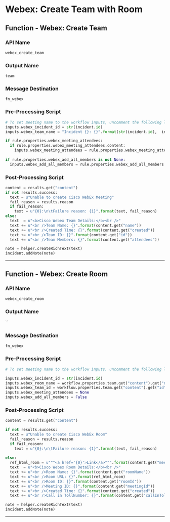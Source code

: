 <!--
    DO NOT MANUALLY EDIT THIS FILE
    THIS FILE IS AUTOMATICALLY GENERATED WITH resilient-sdk codegen
-->

# Webex: Create Team with Room

## Function - Webex: Create Team

### API Name
`webex_create_team`

### Output Name
`team`

### Message Destination
`fn_webex`

### Pre-Processing Script
```python
# To set meeting name to the workflow inputs, uncomment the following lines
inputs.webex_incident_id = str(incident.id)
inputs.webex_team_name = "Incident {}: {}".format(str(incident.id),  incident.name) if rule.properties.webex_team_name is None else rule.properties.webex_team_name

if rule.properties.webex_meeting_attendees:
  if rule.properties.webex_meeting_attendees.content:
    inputs.webex_meeting_attendees = rule.properties.webex_meeting_attendees.content
    
if rule.properties.webex_add_all_members is not None:
  inputs.webex_add_all_members = rule.properties.webex_add_all_members
```

### Post-Processing Script
```python
content = results.get("content")
if not results.success:
  text = u"Unable to create Cisco WebEx Meeting"
  fail_reason = results.reason
  if fail_reason:
    text = u"{0}:\n\tFailure reason: {1}".format(text, fail_reason)
else:
  text  = u"<b>Cisco Webex Team Details:</b><br />"
  text += u"<br />Team Name: {}".format(content.get("name"))
  text += u"<br />Created Time: {}".format(content.get("created"))
  text += u"<br />Team ID: {}".format(content.get("id"))
  text += u"<br />Team Members: {}".format(content.get("attendees"))

note = helper.createRichText(text)
incident.addNote(note)

```

---

## Function - Webex: Create Room

### API Name
`webex_create_room`

### Output Name
``

### Message Destination
`fn_webex`

### Pre-Processing Script
```python
# To set meeting name to the workflow inputs, uncomment the following lines

inputs.webex_incident_id = str(incident.id)
inputs.webex_room_name = workflow.properties.team.get("content").get("name")
inputs.webex_team_id = workflow.properties.team.get("content").get("id")
inputs.webex_meeting_attendees = None
inputs.webex_add_all_members = False
```

### Post-Processing Script
```python
content = results.get("content")

if not results.success:
  text = u"Unable to create Cisco WebEx Room"
  fail_reason = results.reason
  if fail_reason:
    text = u"{0}:\n\tFailure reason: {1}".format(text, fail_reason)
    
else:
  ref_html_room = u"""<a href='{0}'>Link</a>""".format(content.get("meetingLink"))
  text  = u"<b>Cisco Webex Room Details:</b><br />"
  text += u"<br />Room Name: {}".format(content.get("roomName"))
  text += u"<br />Room URL: {}".format(ref_html_room)
  text += u"<br />Room ID: {}".format(content.get("roomId"))
  text += u"<br />Meeting ID: {}".format(content.get("meetingId"))
  text += u"<br />Created Time: {}".format(content.get("created"))
  text += u"<br />Call in TollNumber: {}".format(content.get("callInTollNumber"))

note = helper.createRichText(text)
incident.addNote(note)

```

---

